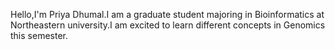 Hello,I'm Priya Dhumal.I am a graduate student majoring in Bioinformatics at Northeastern university.I am excited to learn different concepts in Genomics this semester.
